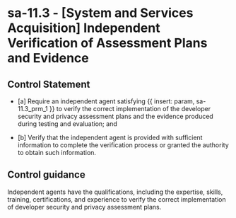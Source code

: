 # sa-11.3 - \[System and Services Acquisition\] Independent Verification of Assessment Plans and Evidence

## Control Statement

- \[a\] Require an independent agent satisfying {{ insert: param, sa-11.3_prm_1 }} to verify the correct implementation of the developer security and privacy assessment plans and the evidence produced during testing and evaluation; and

- \[b\] Verify that the independent agent is provided with sufficient information to complete the verification process or granted the authority to obtain such information.

## Control guidance

Independent agents have the qualifications, including the expertise, skills, training, certifications, and experience to verify the correct implementation of developer security and privacy assessment plans.
